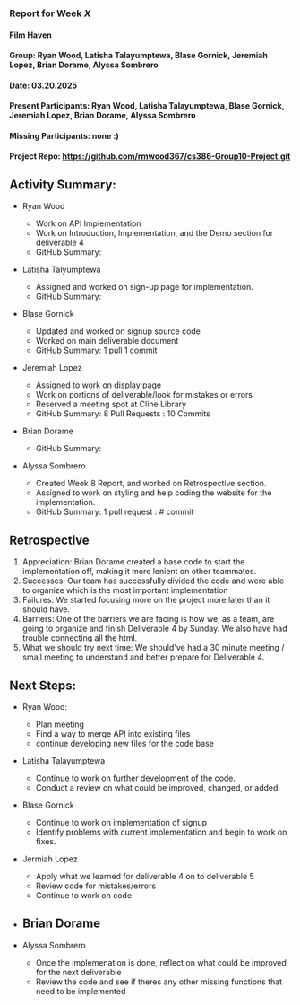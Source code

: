 ### Report for Week *X*

#### Film Haven
#### Group: Ryan Wood, Latisha Talayumptewa, Blase Gornick, Jeremiah Lopez, Brian Dorame, Alyssa Sombrero
#### Date: 03.20.2025
#### Present Participants: Ryan Wood, Latisha Talayumptewa, Blase Gornick, Jeremiah Lopez, Brian Dorame, Alyssa Sombrero
#### Missing Participants: none :)
#### Project Repo: https://github.com/rmwood367/cs386-Group10-Project.git

## Activity Summary:
* Ryan Wood
    - Work on API Implementation
    - Work on Introduction, Implementation, and the Demo section for deliverable 4
    - GitHub Summary:

* Latisha Talyumptewa
    - Assigned and worked on sign-up page for implementation.
    - GitHub Summary:

* Blase Gornick
    - Updated and worked on signup source code
    - Worked on main deliverable document
    - GitHub Summary: 1 pull 1 commit

* Jeremiah Lopez
    - Assigned to work on display page
    - Work on portions of deliverable/look for mistakes or errors
    - Reserved a meeting spot at Cline Library
    - GitHub Summary: 8 Pull Requests : 10 Commits

* Brian Dorame
    - GitHub Summary:

* Alyssa Sombrero
    - Created Week 8 Report, and worked on Retrospective section.
    - Assigned to work on styling and help coding the website for the implementation.
    - GitHub Summary: 1 pull request : # commit

## Retrospective
1. Appreciation: Brian Dorame created a base code to start the implementation off, making it more lenient on other teammates.
2. Successes: Our team has successfully divided the code and were able to organize which is the most important implementation
3. Failures: We started focusing more on the project more later than it should have.
4. Barriers: One of the barriers we are facing is how we, as a team, are going to organize and finish Deliverable 4 by Sunday. We also have had trouble connecting all the html.
5. What we should try next time: We should've had a 30 minute meeting / small meeting to understand and better prepare for Deliverable 4.

## Next Steps:
* Ryan Wood:
    - Plan meeting
    - Find a way to merge API into existing files
    - continue developing new files for the code base

* Latisha Talayumptewa
    - Continue to work on further development of the code.
    - Conduct a review on what could be improved, changed, or added.

* Blase Gornick
    - Continue to work on implementation of signup
    - Identify problems with current implementation and begin to work on fixes.

* Jermiah Lopez
    - Apply what we learned for deliverable 4 on to deliverable 5
    - Review code for mistakes/errors
    - Continue to work on code

* Brian Dorame
    -

* Alyssa Sombrero
    - Once the implemenation is done, reflect on what could be improved for the next deliverable
    - Review the code and see if theres any other missing functions that need to be implemented
